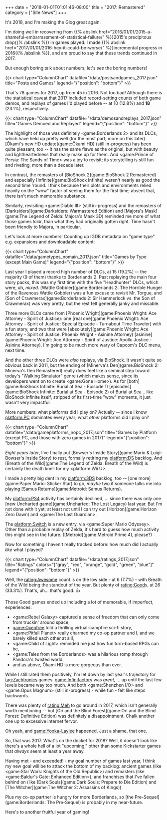+++
date = "2018-01-01T01:01:46-08:00"
title = "2017: Remastered"
category = ["Site News"]
+++

It's 2018, and I'm making the Glog great again.

I'm doing well in recovering from {{% abslink href="2016/01/01/2015-a-shameful-embarrassment-of-statistical-failure/" %}}2015's precipitous drop{{% /abslink %}} in games played.  I made {{% abslink href="2017/01/01/2016-hey-it-could-be-worse/" %}}incremental progress in 2016{{% /abslink %}}, and am proud to say that these trends continued in 2017.

But enough boring talk about numbers; let's <i>see</i> the boring numbers!

{{< chart type="ColumnChart" datafile="/data/postsandgames_2017.json" title="Posts and Games" legend="{\"position\": \"bottom\"}" >}}

That's 78 games for 2017, up from 45 in 2016.  Not too bad!  Although there is the statistical caveat that 2017 included record-setting counts of both game demos, and replays of games I'd played before -- at 10 (12.8%) and <b>18</b> (23.1%), respectively.

{{< chart type="ColumnChart" datafile="/data/demosandreplays_2017.json" title="Games Demoed and Replayed" legend="{\"position\": \"bottom\"}" >}}

The highlight of those was definitely <game:Borderlands 2> and its DLCs, which have held up pretty well (for the most part; more on this later).  [Ōkami's new HD update](game:Ōkami HD) (still in-progress) has been quite pleasant, too -- it has the same flaws as the original, but with beauty and lightheartedness that really make up for them.  And <game:Prince of Persia: The Sands of Time> was a joy to revisit; its storytelling is still fun and riveting, more than a decade later.

In contrast, the remasters of [BioShock 2](game:BioShock 2 Remastered) and especially [Infinite](game:BioShock Infinite) weren't nearly as good the second time 'round.  I think because their plots and environments relied heavily on the "wow" factor of seeing them for the first time; absent that, there isn't much memorable substance.

Similarly, revisiting <game:Diablo III> (still in-progress) and the remasters of [Darksiders](game:Darksiders: Warmastered Edition) and [Majora's Mask](game:The Legend of Zelda: Majora's Mask 3D) reminded me more of what those games <i>lack</i>, than what they had originally gotten right.  Time hasn't been friendly to Majora, in particular.

Let's look at more numbers!  Counting up IGDB metadata on "game type" e.g. expansions and downloadable content:

{{< chart type="ColumnChart" datafile="/data/gametypes_nomain_2017.json" title="Games by Type (except Main Game)" legend="{\"position\": \"bottom\"}" >}}

Last year I played a record high number of DLCs, at 15 (19.2%) -- the majority (9 of them) thanks to Borderlands 2.  Past replaying the main four story packs, this was my first time with the five "Headhunter" DLCs, which were, uh, <i>mixed</i>.  [Wattle Gobbler](game:Borderlands 2: The Horrible Hunger of the Ravenous Wattle Gobbler) was a fun excuse to revisit Mr. Torgue, and [Son of Crawmerax](game:Borderlands 2: Sir Hammerlock vs. the Son of Crawmerax) was very pretty, but the rest felt generally janky and missable.

Three more DLCs came from [Phoenix Wright](game:Phoenix Wright: Ace Attorney - Spirit of Justice): one [real one](game:Phoenix Wright: Ace Attorney - Spirit of Justice: Special Episode - Turnabout Time Traveler) with a fun story, and two that were [absolutely](game:Phoenix Wright: Ace Attorney - Spirit of Justice: Phoenix Wright - Asinine Attorney) [asinine](game:Phoenix Wright: Ace Attorney - Spirit of Justice: Apollo Justice - Asinine Attorney).  I'm going to be much more wary of Capcom's DLC menu, next time.

And the other three DLCs were <i>also</i> replays, via BioShock.  It wasn't quite so obvious back in 2011, but the ending of [Minerva's Den](game:BioShock 2: Minerva's Den Remastered) really does feel like a seminal step toward today's "Walking Simulator" genre (which makes sense, since its developers went on to create <game:Gone Home>).  As for [both](game:BioShock Infinite: Burial at Sea - Episode 1) [episodes](game:BioShock Infinite: Burial at Sea - Episode 2) of Burial at Sea... like BioShock Infinite itself, stripped of its first-time "wow" moments, it just wasn't very impactful.

More numbers: what platforms did I play on?  Actually -- since I know <platform:PC> dominates every year; what <i>other</i> platforms did I play on?

{{< chart type="ColumnChart" datafile="/data/gameplatforms_nopc_2017.json" title="Games by Platform (except PC, and those with zero games in 2017)" legend="{\"position\": \"bottom\"}" >}}

<i>Eight years later</i>, I've finally put [Bowser's Inside Story](game:Mario & Luigi: Bowser's Inside Story) to rest, formally retiring my <platform:DS> backlog.  And [Breath of the Wild](game:The Legend of Zelda: Breath of the Wild) is certainly the death knell for my <platform:Wii U>.

I made a pretty big dent in my <platform:3DS> backlog, too -- [one more](game:Paper Mario: Sticker Star) to go, <i>maybe</i> two if someone talks me into playing [Samus Returns](game:Metroid: Samus Returns).

My <platform:PS4> activity has certainly declined, ... since there was only one [new Uncharted game](game:Uncharted: The Lost Legacy) last year.  But I'm not done with it yet, at least not until I can try out [Horizon](game:Horizon Zero Dawn) and <game:The Last Guardian>.

The <platform:Switch> is a new entry, via <game:Super Mario Odyssey>.  Other than a probable replay of Zelda, it's hard to guess how much activity this might see in the future.  ([Metroid](game:Metroid Prime 4), please?)

Now for something I haven't really tracked before: how much did I actually <i>like</i> what I played?

{{< chart type="ColumnChart" datafile="/data/ratings_2017.json" title="Ratings" colors="[\"gray\", \"red\", \"orange\", \"gold\", \"green\", \"blue\"]" legend="{\"position\": \"bottom\"}" >}}

Well, the <rating:Awesome> count is on the low side - at 6 (7.7%) - with Breath of the Wild being the standout of the year.  But plenty of <rating:Good>s, at 26 (33.3%).  That's, uh... that's good.  &#x1F44D;

Those Good games ended up including a lot of memorable, if imperfect, experiences:

* <game:Rebel Galaxy> captured a sense of freedom that can only come from truckin' around space,
* <game:Oxenfree> told a thrilling virtual-campfire sci-fi story,
* <game:Pitfall Planet> really charmed my co-op partner and I, and we barely killed each other at all!,
* <game:Child of Light> reminded me just how fun turn-based RPGs can be,
* <game:Tales from the Borderlands> was a hilarious romp through Pandora's twisted world,
* and as above, Ōkami HD is more gorgeous than ever.

While I still rated them positively, I'm let down by last year's trajectory for <tag:Zachtronics> games.  <game:Infinifactory> was <i>great</i>, ... up until the last few levels became way too much.  And both <game:Shenzhen I/O> and <game:Opus Magnum> (still in-progress) - while fun - felt like steps backwards.

There was plenty of <rating:Meh> to go around in 2017, which isn't generally worth mentioning -- but [Ori and the Blind Forest](game:Ori and the Blind Forest: Definitive Edition) was definitely a disappointment.  Chalk another one up to excessive internet fervor.

Oh yeah, and <game:Yooka-Laylee> happened.  Just a shame, that one.

So, that was 2017.  What's on the docket for 2018?  Well, it doesn't look like there's a whole hell of a lot "upcoming," other than some Kickstarter games that <i>always</i> seem at least a year away.

Having met - and exceeded! - my goal number of games last year, I think my new goal will be to attack the bottom of my backlog: ancient games (like <game:Star Wars: Knights of the Old Republic>) and remasters (like <game:Baldur's Gate: Enhanced Edition>), and franchises that I've fallen behind on (like [Dark Souls](game:Dark Souls: Prepare to Die Edition) and [The Witcher](game:The Witcher 2: Assassins of Kings)).

Plus my co-op partner is hungry for more Borderlands, so [the Pre-Sequel](game:Borderlands: The Pre-Sequel) is probably in my near-future.

Here's to another fruitful year of gaming!
